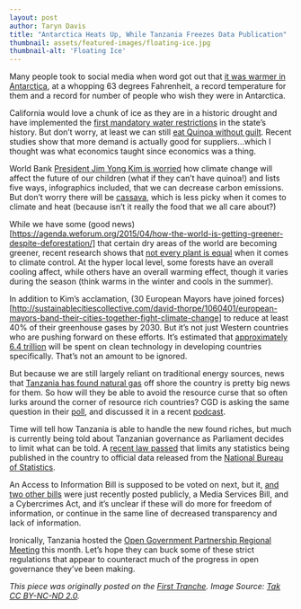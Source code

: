 ```yaml
---
layout: post
author: Taryn Davis
title: "Antarctica Heats Up, While Tanzania Freezes Data Publication"
thumbnail: assets/featured-images/floating-ice.jpg
thumbnail-alt: 'Floating Ice'
---
```


Many people took to social media when word got out that [it was warmer in Antarctica](http://www.wunderground.com/blog/JeffMasters/comment.html?entrynum=2944&cm_ven=tw-jm), at a whopping 63 degrees Fahrenheit, a record temperature for them and a record for number of people who wish they were in Antarctica.

California would love a chunk of ice as they are in a historic drought and have implemented the [first mandatory water restrictions](http://www.bbc.com/news/world-us-canada-32151413) in the state’s history. But don’t worry, at least we can still [eat Quinoa without guilt](http://marcfbellemare.com/wordpress/10754). Recent studies show that more demand is actually good for suppliers…which I thought was what economics taught since economics was a thing.

World Bank [President Jim Yong Kim is worried](http://blogs.worldbank.org/voices/tackling-climate-change-our-kids) how climate change will affect the future of our children (what if they can’t have quinoa!) and lists five ways, infographics included, that we can decrease carbon emissions. But don’t worry there will be [cassava](http://brussels.cta.int/index.php?option=com_k2&id=9990&view=item&Itemid), which is less picky when it comes to climate and heat (because isn’t it really the food that we all care about?)

While we have some (good news)[https://agenda.weforum.org/2015/04/how-the-world-is-getting-greener-despite-deforestation/] that certain dry areas of the world are becoming greener, recent research shows that [not every plant is equal](http://www.sciencedaily.com/releases/2015/04/150401161638.htm) when it comes to climate control. At the hyper local level, some forests have an overall cooling affect, while others have an overall warming effect, though it varies during the season (think warms in the winter and cools in the summer).

In addition to Kim’s acclamation, (30 European Mayors have joined forces)[http://sustainablecitiescollective.com/david-thorpe/1060401/european-mayors-band-their-cities-together-fight-climate-change] to reduce at least 40% of their greenhouse gases by 2030. But it’s not just Western countries who are pushing forward on these efforts. It’s estimated that [approximately 6.4 trillion](https://www.youtube.com/watch?feature=player_embedded&v=eHrmh9HsCNc) will be spent on clean technology in developing countries specifically. That’s not an amount to be ignored.

But because we are still largely reliant on traditional energy sources, news that [Tanzania has found natural gas](http://allafrica.com/stories/201504030134.html) off shore the country is pretty big news for them. So how will they be able to avoid the resource curse that so often lurks around the corner of resource rich countries? CGD is asking the same question in their [poll](http://www.cgdev.org/blog/poll-how-would-you-beat-resource-curse-0), and discussed it in a recent [podcast](http://www.cgdev.org/blog/natural-resource-revenue-tanzania-%E2%80%93-justin-sandefur).

Time will tell how Tanzania is able to handle the new found riches, but much is currently being told about Tanzanian governance as Parliament decides to limit what can be told. A [recent law passed](http://www.thecitizen.co.tz/News/national/-Unofficial--data-could-land-you-behind-bars/-/1840392/2667134/-/item/0/-/ke6k5z/-/index.html) that limits any statistics being published in the country to official data released from the [National Bureau of Statistics](http://www.theeastafrican.co.ke/news/Tanzania-passes-new-draconian-data-law/-/2558/2667678/-/11ywry9z/-/index.html).

An Access to Information Bill is supposed to be voted on next, but it, [and two other bills](http://mtega.com/2015/04/four-bills-later-is-blogging-with-statistics-in-tanzania-now-only-for-adrenalin-junkies/#more-3329) were just recently posted publicly, a Media Services Bill, and a Cybercrimes Act, and it’s unclear if these will do more for freedom of information, or continue in the same line of decreased transparency and lack of information.

Ironically, Tanzania hosted the [Open Government Partnership Regional Meeting](http://us3.campaign-archive2.com/?u=b25f647af089f5f52485a663d&id=07501a04b7) this month. Let’s hope they can buck some of these strict regulations that appear to counteract much of the progress in open governance they’ve been making.

*This piece was originally posted on the [First Tranche](http://aiddata.org/blog/this-week-antarctica-heats-up-while-tanzania-freezes-data-publication). Image Source: [Tak](https://flic.kr/p/yRNsy) [CC BY-NC-ND 2.0](https://creativecommons.org/licenses/by-nc-nd/2.0/).*
